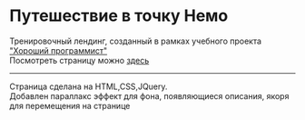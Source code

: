 Путешествие в точку Немо
======

Тренировочный лендинг, созданный в рамках учебного проекта ["Хороший программист"](https://goodprogrammer.ru)  
Посмотреть страницу можно [здесь](https://thedeadweather.github.io/nemo/)
___

Страница сделана на HTML,CSS,JQuery.  
Добавлен параллакс эффект для фона, появляющиеся описания, якоря для перемещения на странице
